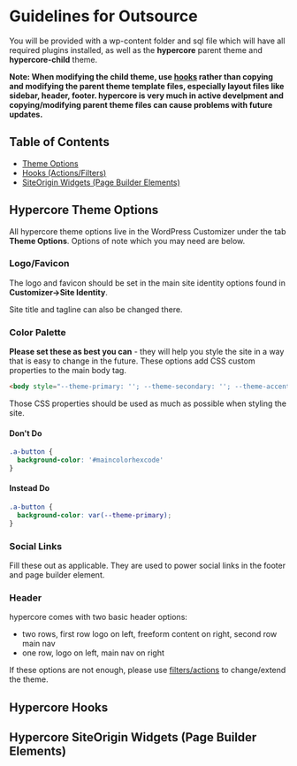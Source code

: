# Guidelines for Outsource

You will be provided with a wp-content folder and sql file which will have all required plugins installed, as well as the **hypercore** parent theme and **hypercore-child** theme.

**Note: When modifying the child theme, use [hooks](#hypercore-hooks) rather than copying and modifying the parent theme template files, especially layout files like sidebar, header, footer. hypercore is very much in active develpment and copying/modifying parent theme files can cause problems with future updates.**

## Table of Contents

* [Theme Options](#hypercore-theme-options)
* [Hooks (Actions/Filters)](#hypercore-hooks)
* [SiteOrigin Widgets (Page Builder Elements)](#hypercore-siteorigin-widgets-page-builder-elements)

## Hypercore Theme Options

All hypercore theme options live in the WordPress Customizer under the tab **Theme Options**. Options of note which you may need are below.

### Logo/Favicon

The logo and favicon should be set in the main site identity options found in **Customizer->Site Identity**.

Site title and tagline can also be changed there.

### Color Palette

**Please set these as best you can** - they will help you style the site in a way that is easy to change in the future. These options add CSS custom properties to the main body tag.

```html
<body style="--theme-primary: ''; --theme-secondary: ''; --theme-accent: ''; --theme-accent-action: '';"></body>
```

Those CSS properties should be used as much as possible when styling the site.

#### Don't Do

```css
.a-button {
  background-color: '#maincolorhexcode'
}
```

#### Instead Do

```css
.a-button {
  background-color: var(--theme-primary);
}
```

### Social Links

Fill these out as applicable. They are used to power social links in the footer and page builder element.

### Header

hypercore comes with two basic header options:

* two rows, first row logo on left, freeform content on right, second row main nav
* one row, logo on left, main nav on right

If these options are not enough, please use [filters/actions](#hypercore-hooks) to change/extend the theme.

## Hypercore Hooks

## Hypercore SiteOrigin Widgets (Page Builder Elements)